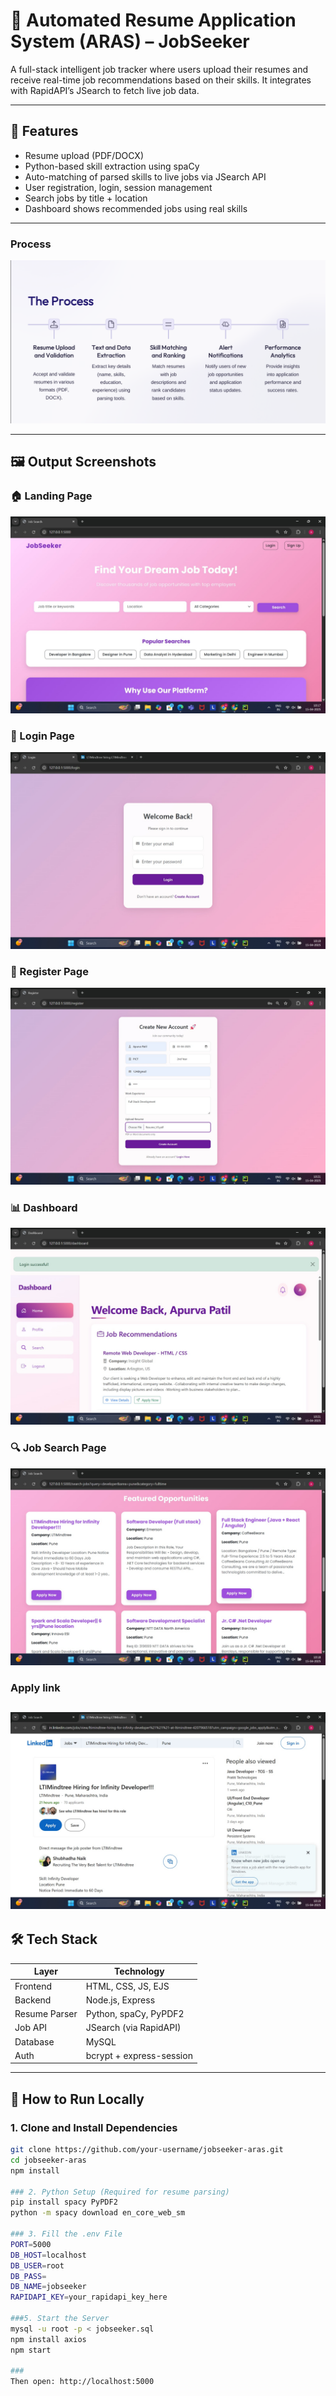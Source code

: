 # 🧠 Automated Resume Application System (ARAS) – JobSeeker

A full-stack intelligent job tracker where users upload their resumes and receive real-time job recommendations based on their skills. It integrates with RapidAPI’s JSearch to fetch live job data.

---

## 🌟 Features

- Resume upload (PDF/DOCX)
- Python-based skill extraction using spaCy
- Auto-matching of parsed skills to live jobs via JSearch API
- User registration, login, session management
- Search jobs by title + location
- Dashboard shows recommended jobs using real skills

---
### Process

![Landing Page](screenshots/Process.png)

---

## 🖼 Output Screenshots

### 🏠 Landing Page
![Landing Page](screenshots/landing.png)

### 🔐 Login Page
![Login Page](screenshots/login.png)

### 📝 Register Page
![Register Page](screenshots/register.png)

### 📊 Dashboard
![Dashboard](screenshots/dashboard.png)

### 🔍 Job Search Page
![Job Search Page](screenshots/job-search.png)

### Apply link 
![Apply link](screenshots/apply-link.png)
---

## 🛠 Tech Stack

| Layer        | Technology         |
|--------------|--------------------|
| Frontend     | HTML, CSS, JS, EJS |
| Backend      | Node.js, Express   |
| Resume Parser| Python, spaCy, PyPDF2 |
| Job API      | JSearch (via RapidAPI) |
| Database     | MySQL              |
| Auth         | bcrypt + express-session |

---

## 🚀 How to Run Locally

### 1. Clone and Install Dependencies
```bash
git clone https://github.com/your-username/jobseeker-aras.git
cd jobseeker-aras
npm install

### 2. Python Setup (Required for resume parsing)
pip install spacy PyPDF2
python -m spacy download en_core_web_sm

### 3. Fill the .env File
PORT=5000
DB_HOST=localhost
DB_USER=root
DB_PASS=
DB_NAME=jobseeker
RAPIDAPI_KEY=your_rapidapi_key_here

###5. Start the Server
mysql -u root -p < jobseeker.sql
npm install axios
npm start

###
Then open: http://localhost:5000



